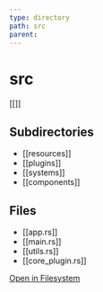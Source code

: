 ```yaml
---
type: directory
path: src
parent: 
---
```


# src
[[]]

## Subdirectories
- [[resources]]
- [[plugins]]
- [[systems]]
- [[components]]

## Files
- [[app.rs]]
- [[main.rs]]
- [[utils.rs]]
- [[core_plugin.rs]]


[Open in Filesystem](src)
